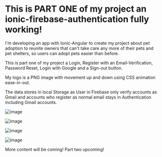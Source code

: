 # This is PART ONE of my project an ionic-firebase-authentication fully working!

I'm developing an app with Ionic-Angular to create my project about pet adoption to reunite owners that can't take care any more of their pets and pet shelters, so users can adopt pets easier than before. 

This is part one of my project a Login, Register with an Email-Verification, Password Reset, Login with Google and a Sign-out button. 

My logo is a PNG image with movement up and down using CSS animation ease-in-out.

The data stores in local Storage as User in Firebase only verify accounts as Gmail and accounts who register as normal email stays in Authentication including Gmail accounts.


![image](https://user-images.githubusercontent.com/57594425/167570596-9f7cf6b5-d559-470d-9bb6-50717a93200a.png)

![image](https://user-images.githubusercontent.com/57594425/167570619-f2f3693c-98cd-47a4-848d-ab462a92fe3f.png)

![image](https://user-images.githubusercontent.com/57594425/167570657-71785753-1af2-4267-b91b-efc7652dc5bb.png)

![image](https://user-images.githubusercontent.com/57594425/167573860-ac9c17eb-a880-45bd-b22c-bacf0744885c.png)



More content will be coming! Part two upcoming!
